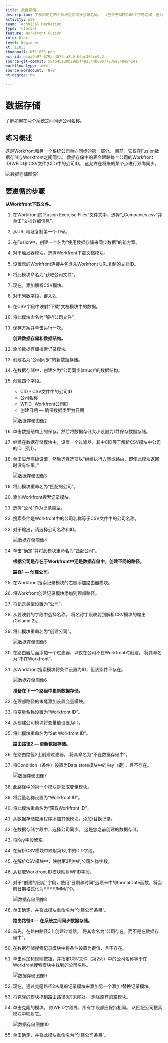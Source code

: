 ```yaml
---
title: 数据存储
description: 了解如何在两个系统之间同步公司名称。 （应介于60到160个字符之间，但为59个字符）
activity: use
team: Technical Marketing
type: Tutorial
feature: Workfront Fusion
role: User
level: Beginner
kt: 11055
thumbnail: KT11055.png
exl-id: e4aa9a97-679a-4575-a2c6-b6ac304ce9c2
source-git-commit: 58a545120b29a5f492344b89b77235e548e94241
workflow-type: tm+mt
source-wordcount: '878'
ht-degree: 0%

---
```


# 数据存储

了解如何在两个系统之间同步公司名称。

## 练习概述

这是Workfront和另一个系统公司单向同步的第一部分。 目前，它仅在Fusion数据存储与Workfront之间同步。 数据存储中的表会跟踪每个公司的Workfront ID(WFID)和CSV文件(CID)中的公司ID。 这允许在将来的某个点进行双向同步。

![数据存储图像1](../12-exercises/assets/data-stores-walkthrough-1.png)

## 要遵循的步骤

**从Workfront下载文件。**

1. 在Workfront的“Fusion Exercise Files”文件夹中，选择“_Companies.csv”并单击“文档详细信息”。
1. 从URL地址复制第一个ID号。
1. 在Fusion中，创建一个名为“使用数据存储来同步数据”的新方案。
1. 对于触发器模块，选择Workfront下载文档模块。
1. 设置您的Workfront连接并包含从Workfront URL复制的文档ID。
1. 将此模块命名为“获取公司文件”。
1. 现在，添加解析CSV模块。
1. 对于列数字段，键入2。
1. 在CSV字段中映射“下载”文档模块中的数据。
1. 将此模块命名为“解析公司文件”。
1. 保存方案并单击运行一次。

   **创建数据存储和数据结构。**

1. 添加数据存储搜索记录模块。
1. 创建名为“公司同步”的新数据存储。
1. 在数据存储中，创建名为“公司同步(struc)”的数据结构。
1. 创建四个字段。

   + CID - CSV文件中的公司ID
   + 公司名称
   + WFID -Workfront公司ID
   + 创建日期 — 确保数据类型为日期

   ![数据存储图像2](../12-exercises/assets/data-stores-walkthrough-2.png)

1. 单击数据结构上的保存，然后将数据存储大小设置为1并保存数据存储。
1. 继续在数据存储模块中，设置一个过滤器，其中CID等于解析CSV模块中公司的ID（列1）。
1. 单击显示高级设置，然后选择选项以“继续执行方案或路由，即使此模块返回时没有结果。”

   ![数据存储图像3](../12-exercises/assets/data-stores-walkthrough-3.png)

1. 将此模块重命名为“匹配的公司”。
1. 添加Workfront搜索记录模块。
1. 选择“公司”作为记录类型。
1. 搜索条件是Workfront中的公司名称等于CSV文件中的公司名称。
1. 对于输出，请选择公司名称和ID。

   ![数据存储图像4](../12-exercises/assets/data-stores-walkthrough-4.png)

1. 单击“确定”并将此模块重命名为“匹配公司”。

   **根据公司是存在于Workfront中还是数据存储中，创建不同的路径。**

   **路径1 — 创建公司。**

1. 在Workfront搜索记录模块的右侧添加路由器模块。
1. 将Workfront创建记录模块添加到顶部路径。
1. 将记录类型设置为“公司”。
1. 从要映射的字段中选择名称。 将名称字段映射到解析CSV模块的输出(Column 2)。
1. 将此模块重命名为“创建公司”。

   ![数据存储图像5](../12-exercises/assets/data-stores-walkthrough-5.png)

1. 在路由器后面添加一个过滤器，以仅在公司不在Workfront时创建。 将其命名为“不在Workfront”。
1. 从Workfront搜索模块将条件设置为ID，但该条件不存在。

   ![数据存储图像6](../12-exercises/assets/data-stores-walkthrough-6.png)

   **准备在下一个路径中更新数据存储。**

1. 在顶部路径的末尾添加设置变量模块。
1. 将变量名称设置为“Workfront ID”。
1. 从创建公司模块将变量值设置为ID。
1. 将此模块重命名为“Set Workfront ID”。

   **路由路径2 — 更新数据存储。**

1. 在路由路径2上创建过滤器。 将其命名为“不在数据存储中”。

1. 将Condition（条件）设置为Data store模块中的Key（键），且不存在。

   ![数据存储图像7](../12-exercises/assets/data-stores-walkthrough-7.png)

1. 此路径中的第一个模块是获取变量模块。
1. 将变量名称设置为“Workfront ID”。
1. 将此模块重命名为“获取Workfront ID”。
1. 从数据存储应用程序添加其他模块，添加/替换记录。
1. 在数据存储字段中，选择公司同步。 这是您之前创建的数据存储。
1. 将Key字段留空。
1. 在解析CSV模块中映射第1列中的CID字段。
1. 在解析CSV模块中，映射第2列中的公司名称字段。
1. 从获取Workfront ID模块映射WFID字段。
1. 对于“创建的日期”字段，使用“日期和时间”选项卡中的formatDate函数，将当前日期格式化为YYYY/MM/DD。

   ![数据存储图像8](../12-exercises/assets/data-stores-walkthrough-8.png)

1. 单击确定，并将此模块重命名为“创建公司条目”。

   **路由路径3 — 在系统之间同步数据存储。**

1. 首先，在路由路径3上创建过滤器。 将其命名为“公司存在，而不是在数据存储中”。
1. 在数据存储搜索记录模块中将条件设置为键值，且不存在。
1. 单击添加和规则按钮，并指定CSV文件（第2列）中的公司名称等于在Workfront搜索模块中找到的公司名称。

   ![数据存储图像9](../12-exercises/assets/data-stores-walkthrough-9.png)

1. 现在，通过克隆路径2末尾的记录模块来添加另一个添加/替换记录模块。
1. 将克隆的模块拖到路由路径3的末尾处。 删除原有的空模块。
1. 单击克隆的模块。 除WFID字段外，所有字段都应保持相同。 从匹配公司搜索模块中映射它。

   ![数据存储图像10](../12-exercises/assets/data-stores-walkthrough-10.png)

1. 单击确定，并将此模块重命名为“创建公司条目”。
